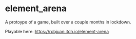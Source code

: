 # element_arena

A protoype of a game, built over a couple months in lockdown.

Playable here: https://robjuan.itch.io/element-arena
